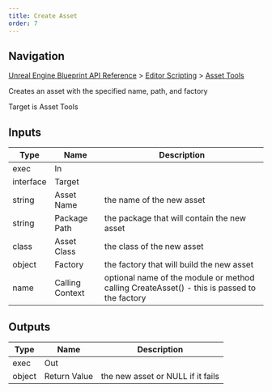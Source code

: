 ```yaml
---
title: Create Asset
order: 7
---
```

## Navigation

[Unreal Engine Blueprint API Reference](https://dev.epicgames.com/documentation/en-us/unreal-engine/BlueprintAPI) > [Editor Scripting](https://dev.epicgames.com/documentation/en-us/unreal-engine/BlueprintAPI/EditorScripting) > [Asset Tools](https://dev.epicgames.com/documentation/en-us/unreal-engine/BlueprintAPI/EditorScripting/AssetTools)

Creates an asset with the specified name, path, and factory

Target is Asset Tools

## Inputs

| Type | Name | Description |
| --- | --- | --- |
| exec | In |  |
| interface | Target |  |
| string | Asset Name | the name of the new asset |
| string | Package Path | the package that will contain the new asset |
| class | Asset Class | the class of the new asset |
| object | Factory | the factory that will build the new asset |
| name | Calling Context | optional name of the module or method calling CreateAsset() - this is passed to the factory |

## Outputs

| Type | Name | Description |
| --- | --- | --- |
| exec | Out |  |
| object | Return Value | the new asset or NULL if it fails |

